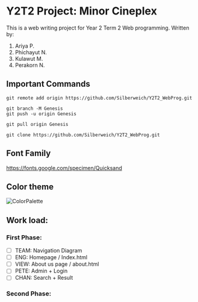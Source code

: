 # Y2T2 Project: Minor Cineplex

This is a web writing project for Year 2 Term 2 Web programming. Written by:
1. Ariya P. 
2. Phichayut N.
3. Kulawut M.
4. Perakorn N.
## Important Commands 
```
git remote add origin https://github.com/Silberweich/Y2T2_WebProg.git

git branch -M Genesis
git push -u origin Genesis

git pull origin Genesis

git clone https://github.com/Silberweich/Y2T2_WebProg.git
```
## Font Family
https://fonts.google.com/specimen/Quicksand

## Color theme
![ColorPalette](https://imgur.com/4VkTE4p.png)

## Work load:
### First Phase:
- [ ] TEAM: Navigation Diagram
- [ ] ENG: Homepage / Index.html
- [ ] VIEW: About us page / about.html
- [ ] PETE: Admin + Login
- [ ] CHAN: Search + Result
### Second Phase:
